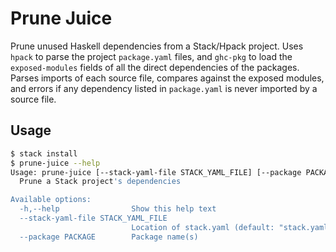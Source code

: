 # Prune Juice

Prune unused Haskell dependencies from a Stack/Hpack project. Uses `hpack` to parse the project `package.yaml` files,
and `ghc-pkg` to load the `exposed-modules` fields of all the direct dependencies of the packages. Parses imports of
each source file, compares against the exposed modules, and errors if any dependency listed in `package.yaml` is never
imported by a source file.

## Usage

```bash
$ stack install
$ prune-juice --help
Usage: prune-juice [--stack-yaml-file STACK_YAML_FILE] [--package PACKAGE]
  Prune a Stack project's dependencies

Available options:
  -h,--help                Show this help text
  --stack-yaml-file STACK_YAML_FILE
                           Location of stack.yaml (default: "stack.yaml")
  --package PACKAGE        Package name(s)
```
